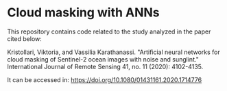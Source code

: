 # Cloud masking with ANNs

This repository contains code related to the study analyzed in the paper cited below:

Kristollari, Viktoria, and Vassilia Karathanassi. "Artificial neural networks for cloud masking of Sentinel-2 ocean images with noise and sunglint." International Journal of Remote Sensing 41, no. 11 (2020): 4102-4135.

It can be accessed in: https://doi.org/10.1080/01431161.2020.1714776





